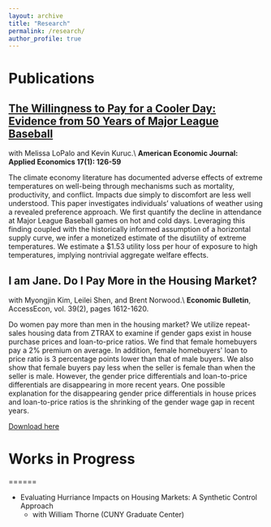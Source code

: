 ```yaml
---
layout: archive
title: "Research"
permalink: /research/
author_profile: true
---
```

# Publications
## [The Willingness to Pay for a Cooler Day: Evidence from 50 Years of Major League Baseball](http://seantoconnor.github.io/files/Baseball.pdf)
with Melissa LoPalo and Kevin Kuruc.\\
**American Economic Journal: Applied Economics 17(1): 126-59**

The climate economy literature has documented adverse effects of extreme temperatures on well-being through mechanisms such as mortality, productivity, and conflict. Impacts due simply to discomfort are less well understood. This paper investigates individuals’ valuations of weather using a revealed preference approach. We first quantify the decline in attendance at Major League Baseball games on hot and cold days. Leveraging this finding coupled with the historically informed assumption of a horizontal supply curve, we infer a monetized estimate of the disutility of extreme temperatures. We estimate a $1.53 utility loss per hour of exposure to high temperatures, implying
nontrivial aggregate welfare effects.


## I am Jane. Do I Pay More in the Housing Market?
with Myongjin Kim, Leilei Shen, and Brent Norwood.\\
**Economic Bulletin**, AccessEcon, vol. 39(2), pages 1612-1620.

Do women pay more than men in the housing market? We utilize repeat-sales
housing data from ZTRAX to examine if gender gaps exist in house purchase prices
and loan-to-price ratios. We find that female homebuyers pay a 2% premium on
average. In addition, female homebuyers' loan to price ratio is 3 percentage
points lower than that of male buyers. We also show that female buyers pay
less when the seller is female than when the seller is male. However, the
gender price differentials and loan-to-price differentials are disappearing
in more recent years. One possible explanation for the disappearing gender
price differentials in house prices and loan-to-price ratios is the shrinking
of the gender wage gap in recent years.

[Download here](http://seantoconnor.github.io/files/gender_housing.pdf)


# Works in Progress
======
* Evaluating Hurriance Impacts on Housing Markets: A Synthetic Control Approach
  * with William Thorne (CUNY Graduate Center)
